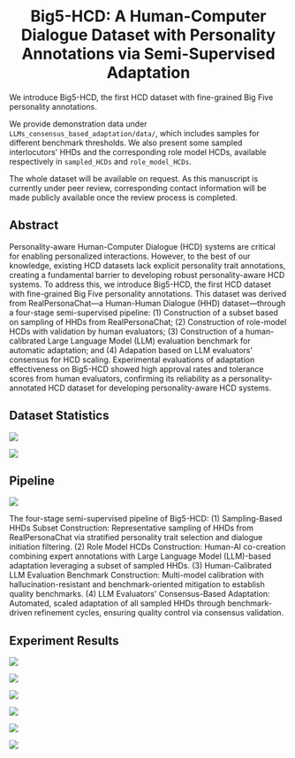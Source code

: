 <div align= "center">
    <h1> Big5-HCD: A Human-Computer Dialogue Dataset with Personality Annotations via Semi-Supervised Adaptation </h1>
</div>

[//]: # (<p align="center">  )

[//]: # (<a href="https://arxiv.org/pdf/2310.00746.pdf">Paper</a>; )

[//]: # (<a href="https://huggingface.co/datasets/ZenMoore/RoleBench">Data</a>)

[//]: # (</p>)

We introduce Big5-HCD, the first HCD dataset with fine-grained Big Five personality annotations. 

We provide demonstration data under ``LLMs_consensus_based_adaptation/data/``, which includes samples for different benchmark thresholds. We also present some sampled interlocutors' HHDs and the corresponding role model HCDs, available respectively in ``sampled_HCDs`` and ``role_model_HCDs``.

The whole dataset will be available on request. As this manuscript is currently under peer review, corresponding contact information will be made publicly available once the review process is completed.


## Abstract

Personality-aware Human-Computer Dialogue (HCD) systems are critical for enabling personalized interactions. However, to the best of our knowledge, existing HCD datasets lack explicit personality trait annotations, creating a fundamental barrier to developing robust personality-aware HCD systems. To address this, we introduce Big5-HCD, the first HCD dataset with fine-grained Big Five personality annotations. This dataset was derived from RealPersonaChat—a Human-Human Dialogue (HHD) dataset—through a four-stage semi-supervised pipeline: (1) Construction of a subset based on sampling of HHDs from RealPersonaChat; (2) Construction of role-model HCDs with validation by human evaluators; (3) Construction of a human-calibrated Large Language Model (LLM) evaluation benchmark for automatic adaptation; and (4) Adapation based on LLM evaluators' consensus for HCD scaling. Experimental evaluations of adaptation effectiveness on Big5-HCD showed high approval rates and tolerance scores from human evaluators, confirming its reliability as a personality-annotated HCD dataset for developing personality-aware HCD systems.


## Dataset Statistics

![](./assets/interlocutor_proportion.png)

![](./assets/stat.png)

## Pipeline

![](./assets/pipeline.png)

The four-stage semi-supervised pipeline of Big5-HCD: (1) Sampling-Based HHDs Subset Construction: Representative sampling of HHDs from RealPersonaChat via stratified personality trait selection and dialogue initiation filtering. (2) Role Model HCDs Construction: Human-AI co-creation combining expert annotations with Large Language Model (LLM)-based adaptation leveraging a subset of sampled HHDs. (3) Human-Calibrated LLM Evaluation Benchmark Construction: Multi-model calibration with hallucination-resistant and benchmark-oriented mitigation to establish quality benchmarks. (4) LLM Evaluators' Consensus-Based Adaptation: Automated, scaled adaptation of all sampled HHDs through benchmark-driven refinement cycles, ensuring quality control via consensus validation.

## Experiment Results

![](./assets/RQ1.1.png)

![](./assets/RQ1.2.png)

![](./assets/RQ2.png)

![](./assets/RQ3.png)

![](./assets/RQ4.png)

![](./assets/RQ5.png)
